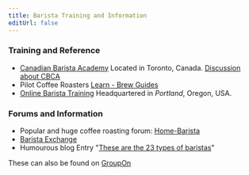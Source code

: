 ```yaml
---
title: Barista Training and Information
editUrl: false
---
```


### Training and Reference

* [Canadian Barista Academy](https://canadianbaristaacademy.com/) Located in Toronto, Canada. [Discussion about CBCA](https://www.home-barista.com/tips/canadian-barista-coffee-academy-cbca-trainings-t22271.html)
* Pilot Coffee Roasters [Learn - Brew Guides](https://www.pilotcoffeeroasters.com/learn/brew-guides/)
* [Online Barista Training](https://onlinebaristatraining.com/) Headquartered in *Portland*, Oregon, USA.

### Forums and Information

* Popular and huge coffee roasting forum: [Home-Barista](https://www.home-barista.com/)
* [Barista Exchange](https://www.baristaexchange.com/)
* Humourous blog Entry "[These are the 23 types of baristas](https://www.thrillist.com/drink/nation/types-of-baristas-small-talk-experts-tip-flirts-lifers-and-more-thrillist-nation)"

These can also be found on [GroupOn](https://www.groupon.com/)
